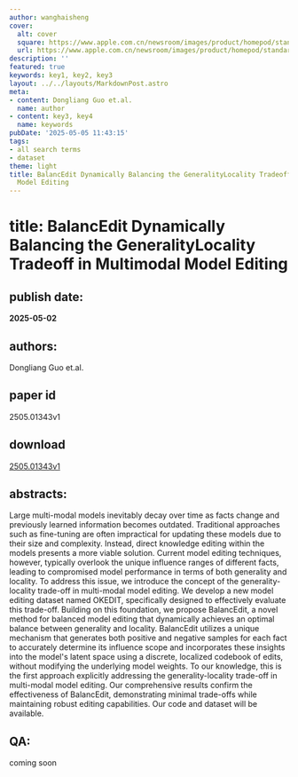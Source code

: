 ```yaml
---
author: wanghaisheng
cover:
  alt: cover
  square: https://www.apple.com.cn/newsroom/images/product/homepod/standard/Apple-HomePod-hero-230118_big.jpg.large_2x.jpg
  url: https://www.apple.com.cn/newsroom/images/product/homepod/standard/Apple-HomePod-hero-230118_big.jpg.large_2x.jpg
description: ''
featured: true
keywords: key1, key2, key3
layout: ../../layouts/MarkdownPost.astro
meta:
- content: Dongliang Guo et.al.
  name: author
- content: key3, key4
  name: keywords
pubDate: '2025-05-05 11:43:15'
tags:
- all search terms
- dataset
theme: light
title: BalancEdit Dynamically Balancing the GeneralityLocality Tradeoff in Multimodal
  Model Editing
---
```


# title: BalancEdit Dynamically Balancing the GeneralityLocality Tradeoff in Multimodal Model Editing 
## publish date: 
**2025-05-02** 
## authors: 
  Dongliang Guo et.al. 
## paper id
2505.01343v1
## download
[2505.01343v1](http://arxiv.org/abs/2505.01343v1)
## abstracts:
Large multi-modal models inevitably decay over time as facts change and previously learned information becomes outdated. Traditional approaches such as fine-tuning are often impractical for updating these models due to their size and complexity. Instead, direct knowledge editing within the models presents a more viable solution. Current model editing techniques, however, typically overlook the unique influence ranges of different facts, leading to compromised model performance in terms of both generality and locality. To address this issue, we introduce the concept of the generality-locality trade-off in multi-modal model editing. We develop a new model editing dataset named OKEDIT, specifically designed to effectively evaluate this trade-off. Building on this foundation, we propose BalancEdit, a novel method for balanced model editing that dynamically achieves an optimal balance between generality and locality. BalancEdit utilizes a unique mechanism that generates both positive and negative samples for each fact to accurately determine its influence scope and incorporates these insights into the model's latent space using a discrete, localized codebook of edits, without modifying the underlying model weights. To our knowledge, this is the first approach explicitly addressing the generality-locality trade-off in multi-modal model editing. Our comprehensive results confirm the effectiveness of BalancEdit, demonstrating minimal trade-offs while maintaining robust editing capabilities. Our code and dataset will be available.
## QA:
coming soon
